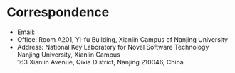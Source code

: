 # Correspondence
- Email:   
- Office: Room A201, Yi-fu Building, Xianlin Campus of Nanjing University    
- Address: National Key Laboratory for Novel Software Technology  
         Nanjing University, Xianlin Campus   
         163 Xianlin Avenue, Qixia District, Nanjing 210046, China  